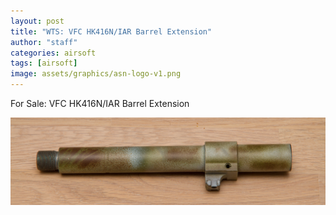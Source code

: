```yaml
---
layout: post
title: "WTS: VFC HK416N/IAR Barrel Extension"
author: "staff"
categories: airsoft
tags: [airsoft]
image: assets/graphics/asn-logo-v1.png
---
```


For Sale: VFC HK416N/IAR Barrel Extension

<div class="image-thumbnail">
	<a href="/assets/images/003_airsoft/2022-07-05_VFC_416_Barrel/VFC_416_IAR_Barrel.jpg">
		<img src="/assets/images/003_airsoft/2022-07-05_VFC_416_Barrel/VFC_416_IAR_Barrel.jpg" width="640"/>
	</a>
</div>